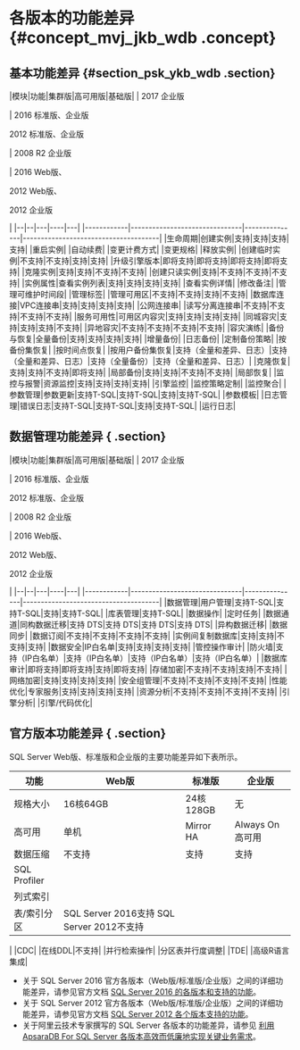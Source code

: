 # 各版本的功能差异 {#concept_mvj_jkb_wdb .concept}

## 基本功能差异 {#section_psk_ykb_wdb .section}

|模块|功能|集群版|高可用版|基础版|
| 2017 企业版

 | 2016 标准版、企业版

 2012 标准版、企业版

 | 2008 R2 企业版

 | 2016 Web版、

 2012 Web版、

 2012 企业版

 |
|--|--|---|----|---|
|------------|-------------------------------|---------------|--------------------------------------|
|生命周期|创建实例|支持|支持|支持|支持|
|重启实例|
|自动续费|
|变更计费方式|
|变更规格|
|释放实例|
|创建临时实例|不支持|不支持|支持|支持|
|升级引擎版本|即将支持|即将支持|即将支持|即将支持|
|克隆实例|支持|支持|不支持|不支持|
|创建只读实例|支持|不支持|不支持|不支持|
|实例属性|查看实例列表|支持|支持|支持|支持|
|查看实例详情|
|修改备注|
|管理可维护时间段|
|管理标签|
|管理可用区|不支持|不支持|支持|不支持|
|数据库连接|VPC连接串|支持|支持|支持|支持|
|公网连接串|
|读写分离连接串|不支持|不支持|不支持|不支持|
|服务可用性|可用区内容灾|支持|支持|支持|支持|
|同城容灾|支持|支持|支持|不支持|
|异地容灾|不支持|不支持|不支持|不支持|
|容灾演练|
|备份与恢复|全量备份|支持|支持|支持|支持|
|增量备份|
|日志备份|
|定制备份策略|
|按备份集恢复|
|按时间点恢复|
|按用户备份集恢复|支持（全量和差异、日志）|支持（全量和差异、日志）|支持（全量备份）|支持（全量和差异、日志）|
|克隆恢复|支持|支持|不支持|即将支持|
|局部备份|支持|支持|不支持|不支持|
|局部恢复|
|监控与报警|资源监控|支持|支持|支持|支持|
|引擎监控|
|监控策略定制|
|监控聚合|
|参数管理|参数更新|支持T-SQL|支持T-SQL|支持|支持T-SQL|
|参数模板|
|日志管理|错误日志|支持T-SQL|支持T-SQL|支持|支持T-SQL|
|运行日志|

## 数据管理功能差异 { .section}

|模块|功能|集群版|高可用版|基础版|
| 2017 企业版

 | 2016 标准版、企业版

 2012 标准版、企业版

 | 2008 R2 企业版

 | 2016 Web版、

 2012 Web版、

 2012 企业版

 |
|--|--|---|----|---|
|------------|-------------------------------|---------------|--------------------------------------|
|数据管理|用户管理|支持T-SQL|支持T-SQL|支持|支持T-SQL|
|库表管理|支持T-SQL|
|数据操作|
|定时任务|
|数据通道|同构数据迁移|支持 DTS|支持 DTS|支持 DTS|支持 DTS|
|异构数据迁移|
|数据同步|
|数据订阅|不支持|不支持|不支持|不支持|
|实例间复制数据库|支持|支持|不支持|支持|
|数据安全|IP白名单|支持|支持|支持|支持|
|管控操作审计|
|防火墙|支持（IP白名单）|支持（IP白名单）|支持（IP白名单）|支持（IP白名单）|
|数据库审计|即将支持|即将支持|支持|即将支持|
|存储加密|不支持|不支持|支持|不支持|
|网络加密|支持|支持|支持|支持|
|安全组管理|不支持|不支持|不支持|不支持|
|性能优化|专家服务|支持|支持|支持|支持|
|资源分析|不支持|不支持|不支持|不支持|
|引擎分析|
|引擎/代码优化|

## 官方版本功能差异 { .section}

SQL Server Web版、标准版和企业版的主要功能差异如下表所示。

|功能|Web版|标准版|企业版|
|--|----|---|---|
|规格大小|16核64GB|24核128GB|无|
|高可用|单机|Mirror HA|Always On高可用|
|数据压缩|不支持|支持|支持|
|SQL Profiler|
|列式索引|
|表/索引分区|SQL Server 2016支持 SQL Server 2012不支持

 |
|CDC|
|在线DDL|不支持|
|并行检索操作|
|分区表并行度调整|
|TDE|
|高级R语言集成|

-   关于 SQL Server 2016 官方各版本（Web版/标准版/企业版）之间的详细功能差异，请参见官方文档 [SQL Server 2016 的各版本和支持的功能](https://docs.microsoft.com/zh-cn/sql/sql-server/editions-and-components-of-sql-server-2016)。
-   关于 SQL Server 2012 官方各版本（Web版/标准版/企业版）之间的详细功能差异，请参见官方文档 [SQL Server 2012 各个版本支持的功能](http://t.cn/Rp9hzkU)。
-   关于阿里云技术专家撰写的 SQL Server 各版本的功能差异，请参见 [利用 ApsaraDB For SQL Server 各版本高效而低廉地实现关键业务需求](https://yq.aliyun.com/articles/179065?spm=5176.8091938.0.0.of3rWo)。

